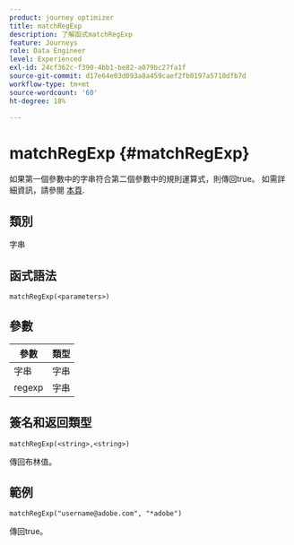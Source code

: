 ```yaml
---
product: journey optimizer
title: matchRegExp
description: 了解函式matchRegExp
feature: Journeys
role: Data Engineer
level: Experienced
exl-id: 24cf362c-f390-4bb1-be82-a079bc27fa1f
source-git-commit: d17e64e03d093a8a459caef2fb0197a5710dfb7d
workflow-type: tm+mt
source-wordcount: '60'
ht-degree: 18%

---
```


# matchRegExp {#matchRegExp}

如果第一個參數中的字串符合第二個參數中的規則運算式，則傳回true。 如需詳細資訊，請參閱 [本頁](https://docs.oracle.com/javase/7/docs/api/java/util/regex/Pattern.html).

## 類別

字串

## 函式語法

`matchRegExp(<parameters>)`

## 參數

| 參數 | 類型 |
|--- |--- |
| 字串 | 字串 |
| regexp | 字串 |

## 簽名和返回類型

`matchRegExp(<string>,<string>)`

傳回布林值。

## 範例

`matchRegExp("username@adobe.com", "*adobe")`

傳回true。
